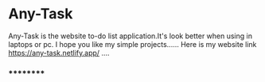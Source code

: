# Any-Task
Any-Task is the website to-do list application.It's look better when using in laptops or pc.
I hope you like my simple projects......
Here is my website link https://any-task.netlify.app/ ....
<br>
<h3>********</h3>
